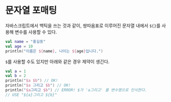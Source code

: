 # 문자열 포매팅

자바스크립트에서 백틱을 쓰는 것과 같이, 쌍따옴표로 이루어진 문자열 내에서 `${}`를 사용해 변수를 사용할 수 있다.

```kotlin
val name = "홍길동"
val age = 10
println("이름은 ${name}, 나이는 ${age}입니다.")
```

`$`를 사용할 수도 있지만 아래와 같은 경우 제약이 생긴다.

```kotlin
val a = 1
val b = 2
println("$a $b") // OK!
println("$a 그리고 $b") // OK!
println("$a그리고 $b") // ERROR! $가 'a그리고' 를 변수명으로 인식한다.
// USE "${a}그리고 ${b}"
```
